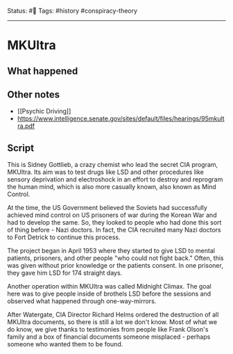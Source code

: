 Status: #🌱
Tags: #history #conspiracy-theory 
***
# MKUltra

## What happened


## Other notes
- [[Psychic Driving]]
- https://www.intelligence.senate.gov/sites/default/files/hearings/95mkultra.pdf


## Script

This is Sidney Gottlieb, a crazy chemist who lead the secret CIA program, MKUltra. Its aim was to test drugs like LSD and other procedures like sensory deprivation and electroshock in an effort to destroy and reprogram the human mind, which is also more casually known, also known as Mind Control.

At the time, the US Government believed the Soviets had successfully achieved mind control on US prisoners of war during the Korean War and had to develop the same. So, they looked to people who had done this sort of thing before - Nazi doctors. In fact, the CIA recruited many Nazi doctors to Fort Detrick to continue this process.

The project began in April 1953 where they started to give LSD to mental patients, prisoners, and other people "who could not fight back." Often, this was given without prior knowledge or the patients consent. In one prisoner, they gave him LSD for 174 straight days.

Another operation within MKUltra was called Midnight Climax. The goal here was to give people inside of brothels LSD before the sessions and observed what happened through one-way-mirrors.

After Watergate, CIA Director Richard Helms ordered the destruction of all MKUltra documents, so there is still a lot we don't know. Most of what we do know, we give thanks to testimonies from people like Frank Olson's family and a box of financial documents someone misplaced - perhaps someone who wanted them to be found.



